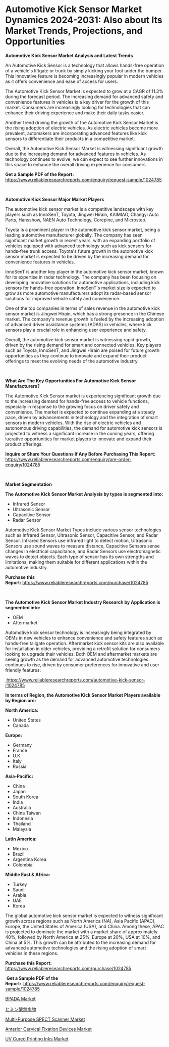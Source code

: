 <p><h1>Automotive Kick Sensor Market Dynamics 2024-2031: Also about Its Market Trends, Projections, and Opportunities</h1></p><p><strong>Automotive Kick Sensor Market Analysis and Latest Trends</strong></p>
<p><p>An Automotive Kick Sensor is a technology that allows hands-free operation of a vehicle's liftgate or trunk by simply kicking your foot under the bumper. This innovative feature is becoming increasingly popular in modern vehicles as it offers convenience and ease of access for users.</p><p>The Automotive Kick Sensor Market is expected to grow at a CAGR of 11.3% during the forecast period. The increasing demand for advanced safety and convenience features in vehicles is a key driver for the growth of this market. Consumers are increasingly looking for technologies that can enhance their driving experience and make their daily tasks easier.</p><p>Another trend driving the growth of the Automotive Kick Sensor Market is the rising adoption of electric vehicles. As electric vehicles become more prevalent, automakers are incorporating advanced features like kick sensors to differentiate their products in a competitive market.</p><p>Overall, the Automotive Kick Sensor Market is witnessing significant growth due to the increasing demand for advanced features in vehicles. As technology continues to evolve, we can expect to see further innovations in this space to enhance the overall driving experience for consumers.</p></p>
<p><strong>Get a Sample PDF of the Report:&nbsp;</strong> <a href="https://www.reliableresearchreports.com/enquiry/request-sample/1024785">https://www.reliableresearchreports.com/enquiry/request-sample/1024785</a></p>
<p>&nbsp;</p>
<p><strong>Automotive Kick Sensor Major Market Players</strong></p>
<p><p>The automotive kick sensor market is a competitive landscape with key players such as InnoSenT, Toyota, Jingwei Hirain, KAIMIAO, Changyi Auto Parts, Hansshow, NAEN Auto Technology, Corepine, and Microstep. </p><p>Toyota is a prominent player in the automotive kick sensor market, being a leading automotive manufacturer globally. The company has seen significant market growth in recent years, with an expanding portfolio of vehicles equipped with advanced technology such as kick sensors for hands-free trunk access. Toyota's future growth in the automotive kick sensor market is expected to be driven by the increasing demand for convenience features in vehicles.</p><p>InnoSenT is another key player in the automotive kick sensor market, known for its expertise in radar technology. The company has been focusing on developing innovative solutions for automotive applications, including kick sensors for hands-free operation. InnoSenT's market size is expected to grow as more automotive manufacturers adopt its radar-based sensor solutions for improved vehicle safety and convenience.</p><p>One of the top companies in terms of sales revenue in the automotive kick sensor market is Jingwei Hirain, which has a strong presence in the Chinese market. The company's revenue growth is fueled by the increasing adoption of advanced driver assistance systems (ADAS) in vehicles, where kick sensors play a crucial role in enhancing user experience and safety.</p><p>Overall, the automotive kick sensor market is witnessing rapid growth, driven by the rising demand for smart and connected vehicles. Key players such as Toyota, InnoSenT, and Jingwei Hirain are poised for future growth opportunities as they continue to innovate and expand their product offerings to meet the evolving needs of the automotive industry.</p></p>
<p>&nbsp;</p>
<p><strong>What Are The Key Opportunities For Automotive Kick Sensor Manufacturers?</strong></p>
<p><p>The Automotive Kick Sensor market is experiencing significant growth due to the increasing demand for hands-free access to vehicle functions, especially in response to the growing focus on driver safety and convenience. The market is expected to continue expanding at a steady pace, driven by advancements in technology and the integration of smart sensors in modern vehicles. With the rise of electric vehicles and autonomous driving capabilities, the demand for automotive kick sensors is projected to witness a significant increase in the coming years, offering lucrative opportunities for market players to innovate and expand their product offerings.</p></p>
<p><strong>Inquire or Share Your Questions If Any Before Purchasing This Report:</strong> <a href="https://www.reliableresearchreports.com/enquiry/pre-order-enquiry/1024785">https://www.reliableresearchreports.com/enquiry/pre-order-enquiry/1024785</a></p>
<p>&nbsp;</p>
<p><strong>Market Segmentation</strong></p>
<p><strong>The Automotive Kick Sensor Market Analysis by types is segmented into:</strong></p>
<p><ul><li>Infrared Sensor</li><li>Ultrasonic Sensor</li><li>Capacitive Sensor</li><li>Radar Sensor</li></ul></p>
<p><p>Automotive Kick Sensor Market Types include various sensor technologies such as Infrared Sensor, Ultrasonic Sensor, Capacitive Sensor, and Radar Sensor. Infrared Sensors use infrared light to detect motion, Ultrasonic Sensors use sound waves to measure distance, Capacitive Sensors sense changes in electrical capacitance, and Radar Sensors use electromagnetic waves to detect objects. Each type of sensor has its own strengths and limitations, making them suitable for different applications within the automotive industry.</p></p>
<p><strong>Purchase this Report:&nbsp;</strong><a href="https://www.reliableresearchreports.com/purchase/1024785">https://www.reliableresearchreports.com/purchase/1024785</a></p>
<p>&nbsp;</p>
<p><strong>The Automotive Kick Sensor Market Industry Research by Application is segmented into:</strong></p>
<p><ul><li>OEM</li><li>Aftermarket</li></ul></p>
<p><p>Automotive kick sensor technology is increasingly being integrated by OEMs in new vehicles to enhance convenience and safety features such as hands-free tailgate operation. Aftermarket kick sensor kits are also available for installation in older vehicles, providing a retrofit solution for consumers looking to upgrade their vehicles. Both OEM and aftermarket markets are seeing growth as the demand for advanced automotive technologies continues to rise, driven by consumer preferences for innovative and user-friendly features.</p></p>
<p><a href="https://www.reliableresearchreports.com/automotive-kick-sensor-r1024785">&nbsp;https://www.reliableresearchreports.com/automotive-kick-sensor-r1024785</a></p>
<p><strong>In terms of Region, the Automotive Kick Sensor Market Players available by Region are:</strong></p>
<p>
    <p> <strong> North America: </strong>
        <ul>
            <li>United States</li>
            <li>Canada</li>
        </ul>
        </p> 
    <p> <strong> Europe: </strong>
        <ul>
            <li>Germany</li>
            <li>France</li>
            <li>U.K.</li>
            <li>Italy</li>
            <li>Russia</li>
        </ul>
        </p> 
    <p> <strong> Asia-Pacific: </strong>
        <ul>
            <li>China</li>
            <li>Japan</li>
            <li>South Korea</li>
            <li>India</li>
            <li>Australia</li>
            <li>China Taiwan</li>
            <li>Indonesia</li>
            <li>Thailand</li>
            <li>Malaysia</li>
        </ul>
        </p> 
    <p> <strong> Latin America: </strong>
        <ul>
            <li>Mexico</li>
            <li>Brazil</li>
            <li>Argentina Korea</li>
            <li>Colombia</li>
        </ul>
        </p> 
    <p> <strong> Middle East & Africa: </strong>
        <ul>
            <li>Turkey</li>
            <li>Saudi</li>
            <li>Arabia</li>
            <li>UAE</li>
            <li>Korea</li>
        </ul>
    </p>
    </p>
<p><p>The global automotive kick sensor market is expected to witness significant growth across regions such as North America (NA), Asia Pacific (APAC), Europe, the United States of America (USA), and China. Among these, APAC is projected to dominate the market with a market share of approximately 40%, followed by North America at 25%, Europe at 20%, USA at 10%, and China at 5%. This growth can be attributed to the increasing demand for advanced automotive technologies and the rising adoption of smart vehicles in these regions.</p></p>
<p><strong>Purchase this Report: </strong><a href="https://www.reliableresearchreports.com/purchase/1024785">https://www.reliableresearchreports.com/purchase/1024785</a></p>
<p>&nbsp;<strong>Get a Sample PDF of the Report:&nbsp;&nbsp;</strong><a href="https://www.reliableresearchreports.com/enquiry/request-sample/1024785">https://www.reliableresearchreports.com/enquiry/request-sample/1024785</a></p>
<p><strong></strong></p>
<p><p><a href="https://www.linkedin.com/pulse/insights-bpada-market-share-competitive-landscape-ucbde">BPADA Market</a></p><p><a href="https://github.com/TysonKub/Market-Research-Report-List-1/blob/main/7334184176237.md">ヒミン酸無水物</a></p><p><a href="https://github.com/riwar777/Market-Research-Report-List-1/blob/main/multi-purpose-spect-scanner-market.md">Multi-Purpose SPECT Scanner Market</a></p><p><a href="https://github.com/jahid123ahm/Market-Research-Report-List-1/blob/main/anterior-cervical-fixation-devices-market.md">Anterior Cervical Fixation Devices Market</a></p><p><a href="https://www.linkedin.com/pulse/global-uv-cured-printing-inks-market-focus-product-type-bqmqe">UV Cured Printing Inks Market</a></p></p>